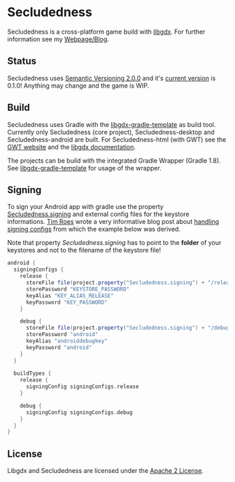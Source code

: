 Secludedness
================================
Secludedness is a cross-platform game build with [libgdx](libgdx.badlogicgames.com). For further information see my [Webpage/Blog](http://dbaelz.de).

Status
-------------
Secludedness uses [Semantic Versioning 2.0.0](http://semver.org/spec/v2.0.0.html) and it's [current version](VERSION) is 0.1.0! Anything may change and the game is WIP.

Build
-------------
Secludedness uses Gradle with the [libgdx-gradle-template](https://github.com/libgdx/libgdx-gradle-template) as build tool. Currently only Secludedness (core project), Secludedness-desktop and Secludedness-android are built. For Secludedness-html (with GWT) see the [GWT website](http://www.gwtproject.org/) and the [libgdx documentation](http://libgdx.badlogicgames.com/documentation.html).

The projects can be build with the integrated Gradle Wrapper (Gradle 1.8). See [libgdx-gradle-template](https://github.com/libgdx/libgdx-gradle-template) for usage of the wrapper.

Signing
-------------
To sign your Android app with gradle use the property [Secludedness.signing](https://github.com/dbaelz/Secludedness/blob/master/build.gradle#L54) and external config files for the keystore informations. [Tim Roes](https://github.com/timroes) wrote a very informative blog post about [handling signing configs](https://www.timroes.de/2013/09/22/handling-signing-configs-with-gradle/) from which the example below was derived.

Note that property _Secludedness.signing_ has to point to the __folder__ of your keystores and not to the filename of the keystore file!

```groovy
android {
  signingConfigs {
    release {
      storeFile file(project.property("Secludedness.signing") + "/release.keystore")
      storePassword "KEYSTORE_PASSWORD"
      keyAlias "KEY_ALIAS_RELEASE"
      keyPassword "KEY_PASSWORD"
    }

    debug {
      storeFile file(project.property("Secludedness.signing") + "/debug.keystore")
      storePassword "android"
      keyAlias "androiddebugkey"
      keyPassword "android"
    }
  }
 
  buildTypes {
    release {
      signingConfig signingConfigs.release
    }

	debug {
      signingConfig signingConfigs.debug
    }
  }
}
```

License
-------------
Libgdx and Secludedness are licensed under the [Apache 2 License](LICENSE).
